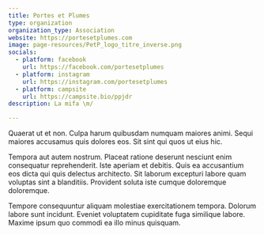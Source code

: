 ```yaml
---
title: Portes et Plumes
type: organization
organization_type: Association
website: https://portesetplumes.com
image: page-resources/PetP_logo_titre_inverse.png
socials:
  - platform: facebook
    url: https://facebook.com/portesetplumes
  - platform: instagram
    url: https://instagram.com/portesetplumes
  - platform: campsite
    url: https://campsite.bio/ppjdr
description: La mifa \m/

---
```


Quaerat ut et non. Culpa harum quibusdam numquam maiores animi. Sequi maiores accusamus quis dolores eos. Sit sint qui quos ut eius hic.

Tempora aut autem nostrum. Placeat ratione deserunt nesciunt enim consequatur reprehenderit. Iste aperiam et debitis. Quis ea accusantium eos dicta qui quis delectus architecto. Sit laborum excepturi labore quam voluptas sint a blanditiis. Provident soluta iste cumque doloremque doloremque.

Tempore consequuntur aliquam molestiae exercitationem tempora. Dolorum labore sunt incidunt. Eveniet voluptatem cupiditate fuga similique labore. Maxime ipsum quo commodi ea illo minus quisquam.

